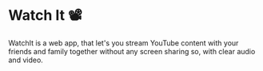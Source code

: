 # Watch It 📽

WatchIt is a web app, that let's you stream YouTube content with your friends and family together without any screen sharing so, with clear audio and video.


